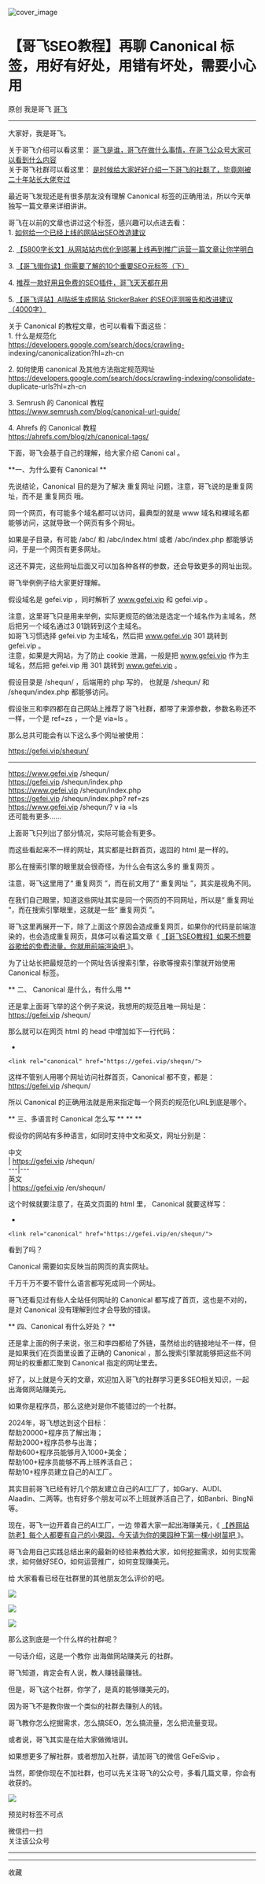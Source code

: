 ![cover_image](https://mmbiz.qpic.cn/sz_mmbiz_jpg/LBrX00GQeicubcksMbFZopPx8Lok6XT9zfbecOkzG13YRoWtMuuCymxWmsnhz3FZ0vH73wNYInyk0UGBicLW8KDA/0?wx_fmt=jpeg)

#  【哥飞SEO教程】再聊 Canonical 标签，用好有好处，用错有坏处，需要小心用

原创  我是哥飞  [ 哥飞 ](javascript:void\(0\);)

__ _ _ _ _

大家好，我是哥飞。  

关于哥飞介绍可以看这里：  [ 哥飞是谁，哥飞在做什么事情，在哥飞公众号大家可以看到什么内容
](http://mp.weixin.qq.com/s?__biz=MjM5OTIzMzYyMA==&mid=2650082843&idx=1&sn=50add036fed1ac78f2c71887bbedb990&chksm=bf3f3f208848b63647147b8c3328bfe12497d281c9c4257d548e83b095b6db33d29e2f6d03e6&scene=21#wechat_redirect)  
关于哥飞社群可以看这里：  [ 是时候给大家好好介绍一下哥飞的社群了，毕竟刚被二十年站长大佬夸过
](http://mp.weixin.qq.com/s?__biz=MjM5OTIzMzYyMA==&mid=2650082450&idx=1&sn=b33f52d905edd76782d85eb06163f312&chksm=bf3f3da98848b4bf8214219c775293b397bdda48f14975f88e55a5bbe7efa75e4b11d93010a5&scene=21#wechat_redirect)

最近哥飞发现还是有很多朋友没有理解 Canonical 标签的正确用法，所以今天单独写一篇文章来详细讲讲。  

哥飞在以前的文章也讲过这个标签，感兴趣可以点进去看：  
1\.  [ 如何给一个已经上线的网站出SEO改造建议
](http://mp.weixin.qq.com/s?__biz=MjM5OTIzMzYyMA==&mid=2650080016&idx=1&sn=dbd4c56dc47b6bb6cf3fd848950810ac&chksm=bf3f322b8848bb3d683e505bf266916c0fb6725039ea050557b146525f02266a15e5eda9795a&scene=21#wechat_redirect)  
  
2\.  [ 【5800字长文】从网站站内优化到部署上线再到推广运营一篇文章让你学明白
](http://mp.weixin.qq.com/s?__biz=MjM5OTIzMzYyMA==&mid=2650080101&idx=1&sn=477191907e388aff6df3f16c915056d8&chksm=bf3f325e8848bb48e682193cc0bef2c42e25900fb2ca02987b5a854892bb3cb88c540e9492b6&scene=21#wechat_redirect)  
  
3\.  [ 【哥飞带你读】你需要了解的10个重要SEO元标签（下）
](http://mp.weixin.qq.com/s?__biz=MjM5OTIzMzYyMA==&mid=2650082126&idx=1&sn=5a4d4b231eec5ac66ccb9ffa64382025&chksm=bf3f3a758848b363fc6a402e40840001f3bb8363c76be5658f3296d62fbb4d59dcd62d0ac063&scene=21#wechat_redirect)  
  
4\.  [ 推荐一款好用且免费的SEO插件，哥飞天天都在用
](http://mp.weixin.qq.com/s?__biz=MjM5OTIzMzYyMA==&mid=2650082258&idx=1&sn=e5d0a8e9a89c3793013d97ba53496c9c&chksm=bf3f3ae98848b3ff9bbdd5270be5b0a44ef41df81a89307190ff927c22f5bfde00f97ff76dd1&scene=21#wechat_redirect)  
  
5\.  [ 【哥飞评站】AI贴纸生成网站 StickerBaker 的SEO评测报告和改进建议（4000字）
](http://mp.weixin.qq.com/s?__biz=MjM5OTIzMzYyMA==&mid=2650082285&idx=1&sn=20faa4fbebc68bcc43d82a322bd86e6f&chksm=bf3f3ad68848b3c04f7ba8b55bb9568869788dfdf573458c85485577b343b10261a1c12c757e&scene=21#wechat_redirect)  
  

关于 Canonical 的教程文章，也可以看看下面这些：  
1\. 什么是规范化  
https://developers.google.com/search/docs/crawling-
indexing/canonicalization?hl=zh-cn  
  
2\. 如何使用 canonical 及其他方法指定规范网址  
https://developers.google.com/search/docs/crawling-indexing/consolidate-
duplicate-urls?hl=zh-cn  
  
3\. Semrush 的 Canonical 教程  
https://www.semrush.com/blog/canonical-url-guide/  
  
4\. Ahrefs 的 Canonical 教程  
https://ahrefs.com/blog/zh/canonical-tags/

下面，哥飞会基于自己的理解，给大家介绍  Canoni  cal 。  

**一、为什么要有 Canonical  **

先说结论，Canonical 目的是为了解决  重复网址  问题，注意，哥飞说的是重复网址，而不是  重复网页  哦。  

同一个网页，有可能多个域名都可以访问，最典型的就是 www 域名和裸域名都能够访问，这就导致一个网页有多个网址。

如果是子目录，有可能 /abc/ 和 /abc/index.html 或者 /abc/index.php 都能够访问，于是一个网页有更多网址。

这还不算完，这些网址后面又可以加各种各样的参数，还会导致更多的网址出现。

哥飞举例例子给大家更好理解。

假设域名是 gefei.vip ，同时解析了 www.gefei.vip 和 gefei.vip 。

注意，这里哥飞只是用来举例，实际更规范的做法是选定一个域名作为主域名，然后把另一个域名通过3  01跳转到这个主域名。  
如哥飞习惯选择 gefei.vip 为主域名，然后把 www.gefei.vip 301 跳转到 gefei.vip 。  
注意，如果是大网站，为了防止 cookie 泄漏，一般是把 www.gefei.vip 作为主域名，然后把 gefei.vip 用 301 跳转到
www.gefei.vip 。

假设目录是 /shequn/ ，后端用的 php 写的， 也就是 /shequn/ 和 /shequn/index.php 都能够访问。  

假设张三和李四都在自己网站上推荐了哥飞社群，都带了来源参数，参数名称还不一样，一个是 ref=zs ，一个是 via=ls 。  

那么总共可能会有以下这么多个网址被使用：  

https://gefei.vip/shequn/  
  
---  
https://www.gefei.vip  /shequn/  
https://gefei.vip  /shequn/index.php  
https://www.gefei.vip  /shequn/index.php  
https://gefei.vip  /shequn/index.php?  ref=zs  
https://www.gefei.vip  /shequn/?  v  ia  =ls  
还可能有更多……  
  
  
上面哥飞只列出了部分情况，实际可能会有更多。  

而这些看起来不一样的网址，其实都是社群首页，返回的 html 是一样的。

那么在搜索引擎的眼里就会很奇怪，为什么会有这么多的  重复网页  。  

注意，哥飞这里用了“  重复网页  ”，而在前文用了“  重复网址  ”，其实是视角不同。

在我们自己眼里，知道这些网址其实是同一个网页的不同网址，所以是“  重复网址  ”，而在搜索引擎眼里，这就是一些“  重复网页  ”。  

哥飞这里再展开一下，除了上面这个原因会造成重复网页，如果你的代码是前端渲染的，也会造成重复网页，具体可以看这篇文章《  [
【哥飞SEO教程】如果不想要谷歌给的免费流量，你就用前端渲染吧
](http://mp.weixin.qq.com/s?__biz=MjM5OTIzMzYyMA==&mid=2650082690&idx=1&sn=5c053eecd24c0f0b156cd7fcb9869a02&chksm=bf3f3cb98848b5af08fc61244ffcda601fbf0cd3891c9da0624089b2408a68e2a0e840bf9bfb&scene=21#wechat_redirect)
》。  

为了让站长把最规范的一个网址告诉搜索引擎，谷歌等搜索引擎就开始使用 Canonical 标签。  

** 二、  Canonical 是什么，有什么用  **

还是拿上面哥飞举的这个例子来说，我想用的规范且唯一网址是：  
https://gefei.vip  /shequn/

那么就可以在网页 html 的 head 中增加如下一行代码：  

  * 

    
    
    <link rel="canonical" href="https://gefei.vip/shequn/">

这样不管别人用哪个网址访问社群首页，Canonical 都不变，都是：  
https://gefei.vip  /shequn/

所以 Canonical 的正确用法就是用来指定每一个网页的规范化URL到底是哪个。

** 三、多语言时 Canonical 怎么写  ** ** **

假设你的网站有多种语言，如同时支持中文和英文，网址分别是：

中文  
|  https://gefei.vip  /shequn/  
---|---  
英文  
|  https://gefei.vip  /en/shequn/  
  
  
这个时候就要注意了，在英文页面的 html 里， Canonical 就要这样写：  

  * 

    
    
    <link rel="canonical" href="https://gefei.vip/en/shequn/">

  
看到了吗？

Canonical 需要如实反映当前网页的真实网址。  

千万千万不要不管什么语言都写死成同一个网址。

哥飞还看见过有些人全站任何网址的 Canonical 都写成了首页，这也是不对的，是对 Canonical 没有理解到位才会导致的错误。

** 四、Canonical 有什么好处？  **

还是拿上面的例子来说，张三和李四都给了外链，虽然给出的链接地址不一样，但是如果我们在页面里设置了正确的 Canonical
，那么搜索引擎就能够把这些不同网址的权重都汇聚到 Canonical 指定的网址里去。

好了，以上就是今天的文章，欢迎加入哥飞的社群学习更多SEO相关知识，一起出海做网站赚美元。

如果你是程序员，那么这绝对是你不能错过的一个社群。  

2024年，哥飞想达到这个目标：  
帮助20000+程序员了解出海；  
帮助2000+程序员参与出海；  
帮助600+程序员能够月入1000+美金；  
帮助100+程序员能够不再上班养活自己；  
帮助10+程序员建立自己的AI工厂。

其实目前哥飞已经有好几个朋友建立自己的AI工厂了，如Gary、AUDI、Alaadin、二两等。也有好多个朋友可以不上班就养活自己了，如Banbri、BingNi等。  

现在，哥飞一边开着自己的AI工厂，一边  带着大家一起出海赚美元，《 [ 【养网站防老】每个人都要有自己的小果园，今天请为你的果园种下第一棵小树苗吧
](http://mp.weixin.qq.com/s?__biz=MjM5OTIzMzYyMA==&mid=2650082415&idx=1&sn=8b725d7238143cdf7b0992b6f7835b57&chksm=bf3f3d548848b442dafc0a5fa379cf90be1749a82d62c2371d2140fed2cc5bbc86e3430e2d6f&scene=21#wechat_redirect)
》。

哥飞会用自己实践总结出来的最新的经验来教给大家，如何挖掘需求，如何实现需求，如何做好SEO，如何运营推广，如何变现赚美元。  

给  大家看看已经在社群里的其他朋友怎么评价的吧。

  

![](https://mmbiz.qpic.cn/sz_mmbiz_jpg/LBrX00GQeictfJNjePhchkZYLuBwKPcJl2yZPhaRV7VWHg1Fe9tIs05v9QTFBq1oCZjVn9qB08LszWxrFibHHeMQ/640?wx_fmt=other&wxfrom=5&wx_lazy=1&wx_co=1&tp=webp)

![](https://mmbiz.qpic.cn/sz_mmbiz_jpg/LBrX00GQeicsc3DNibdfcSLWyEGZBZSXSUbPuaibAobt9LPMO3wygibBF21OuH0mCYZU6Hn3qgz5Zvxml98F9dKnrQ/640?wx_fmt=other&wxfrom=5&wx_lazy=1&wx_co=1&tp=webp)

  

![](https://mmbiz.qpic.cn/sz_mmbiz_jpg/LBrX00GQeicu0ohJ2AspibworASbayGLjNicts7f15fE789SLz4EI2yZgzHicU6KCsqDNVgkpOwdulS8sGWaSXSRVg/640?wx_fmt=other&wxfrom=5&wx_lazy=1&wx_co=1&tp=webp)

  
那么这到底是一个什么样的社群呢？  

  

一句话介绍，这是一个教你  出海做网站赚美元  的社群。  

  

哥飞知道，肯定会有人说，教人赚钱最赚钱。  

  

但是，哥飞这个社群，你学了，是真的能够赚美元的。

  

因为哥飞不是教你做一个类似的社群去赚别人的钱。  

  

哥飞教你怎么挖掘需求，怎么搞SEO，怎么搞流量，怎么把流量变现。

  

或者说，哥飞其实是在给大家做微培训。

  

如果想更多了解社群，或者想加入社群，请加哥飞的微信 GeFeiSvip 。  

  

当然，即使你现在不加社群，也可以先关注哥飞的公众号，多看几篇文章，你会有收获的。  

  

  

![](https://mmbiz.qpic.cn/sz_mmbiz_png/LBrX00GQeictfJNjePhchkZYLuBwKPcJlnZQYrN8QibDK3jrvycyWs3MDicu1ibntWVBViahQBibHCN9DguLc15AicbBg/640?wx_fmt=other&wxfrom=5&wx_lazy=1&wx_co=1&tp=webp)

  

预览时标签不可点

微信扫一扫  
关注该公众号





****



****



  收藏

